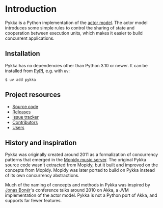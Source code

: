 # Introduction

Pykka is a Python implementation of the [actor model](getting-started/model.md).
The actor model introduces some simple rules to control the sharing of state and
cooperation between execution units, which makes it easier to build concurrent
applications.

## Installation

Pykka has no dependencies other than Python 3.10 or newer.
It can be installed from [PyPI](https://pypi.org/project/pykka/),
e.g. with `uv`:

```console
$ uv add pykka
```

## Project resources

- [Source code](https://github.com/jodal/pykka)
- [Releases](https://github.com/jodal/pykka/releases)
- [Issue tracker](https://github.com/jodal/pykka/issues)
- [Contributors](https://github.com/jodal/pykka/graphs/contributors)
- [Users](https://github.com/jodal/pykka/wiki/Users)

## History and inspiration

Pykka was originally created around 2011 as
a formalization of concurrency patterns that emerged in
the [Mopidy music server](https://www.mopidy.com/).
The original Pykka source code wasn't extracted from Mopidy,
but it built and improved on the concepts from Mopidy.
Mopidy was later ported to build on Pykka
instead of its own concurrency abstractions.

Much of the naming of concepts and methods in Pykka was inspired by
[Jonas Bonér](https://jonasboner.com/)'s conference talks around 2010 on Akka,
a JVM implementation of the actor model.
Pykka is not a Python port of Akka, and supports far fewer features.
